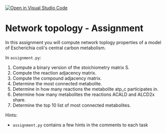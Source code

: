[![Open in Visual Studio Code](https://classroom.github.com/assets/open-in-vscode-c66648af7eb3fe8bc4f294546bfd86ef473780cde1dea487d3c4ff354943c9ae.svg)](https://classroom.github.com/online_ide?assignment_repo_id=8565458&assignment_repo_type=AssignmentRepo)
# Network topology - Assignment

In this assignment you will compute network toplogy properties of
a model of Escherichia coli's central carbon metabolism. 

In `assignment.py`:

1. Compute a binary version of the stoichiometry matrix S.
2. Compute the reaction adjacency matrix.
3. Compute the compound adjacency matrix.
4. Determine the most connected metabolite.
5. Determine in how many reactions the metabolite atp_c participates in.
6. Determine how many metabolites the reactions ACALD and ALCD2x share.
7. Determine the top 10 list of most connected metabolites.

Hints:
* `assignment.py` contains a few hints in the comments to each task

